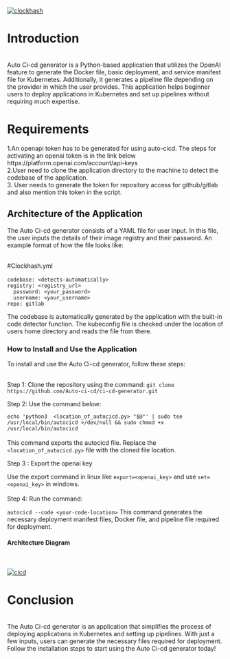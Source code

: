 
<a href="https://imgbb.com/"><img src="https://i.ibb.co/vXHbKvz/image.png" alt="clockhash" border="0"></a>
<h1><b>Introduction</h1></b>
<br>
Auto Ci-cd generator is a Python-based application that utilizes the OpenAI feature to generate the Docker file, basic deployment, and service manifest file for Kubernetes. Additionally, it generates a pipeline file depending on the provider in which the user provides. This application helps beginner users to deploy applications in Kubernetes and set up pipelines without requiring much expertise.
<br>


<h1><b>Requirements</h1></b>
1.An openapi token has to be generated for using auto-cicd. The steps for activating an openai token is in the link below
<br>
https://platform.openai.com/account/api-keys
<br>
2.User need to clone the application directory to the machine to detect the codebase of the application.
<br>
3. User needs to generate the token for repository access for github/gitlab and also mention this token in the script.
<h2><b2>Architecture of the Application</h2></b2>
The Auto Ci-cd generator consists of a YAML file for user input. In this file, the user inputs the details of their image registry and their password. An example format of how the file looks like:
<br>
<br>

#Clockhash.yml
<br>
<br>
`codebase: <detects-automatically>`
<br>
`registry: <registry_url>`
<br>
   `  password: <your_password>`
  <br>
   `  username: <your_username>`
  <br>
`repo: gitlab`
<br>


The codebase is automatically generated by the application with the built-in code detector function. The kubeconfig file is checked under the location of users home directory and reads the file from there.
<br>


<h3><b3>How to Install and Use the Application</h3></b3>
To install and use the Auto Ci-cd generator, follow these steps:
<br></br>


<b4>Step 1</b4>: Clone the repository using the command:
`git clone https://github.com/Auto-ci-cd/ci-cd-generator.git`

<b5>Step 2</b5>: Use the command below:

`echo 'python3  <location_of_autocicd.py> "$@"' | sudo tee /usr/local/bin/autocicd >/dev/null && sudo chmod +x /usr/local/bin/autocicd`
<br></br>
This command exports the autocicd file. Replace the `<location_of_autocicd.py>` file with the cloned file location.

<b7> Step 3 </b7>: Export the openai key

Use the export command in linux like `export=<openai_key>` and use `set=<openai_key>` in windows.
<br></br>
<b6>Step 4</b6>: Run the command:

`autocicd --code <your-code-location>`
This command generates the necessary deployment manifest files, Docker file, and pipeline file required for deployment.
<br>

<h4><b4>Architecture Diagram</h4></b4>
  <br></br>
  <a href="https://ibb.co/tMGjZLX"><img src="https://i.ibb.co/vxFysXY/cicd.jpg" alt="cicd" border="0"></a>
<br>

<h1><b>Conclusion</h1></b>
<br>
The Auto Ci-cd generator is an application that simplifies the process of deploying applications in Kubernetes and setting up pipelines. With just a few inputs, users can generate the necessary files required for deployment. Follow the installation steps to start using the Auto Ci-cd generator today!
